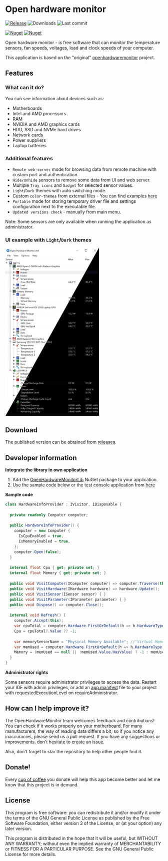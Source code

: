 # Open hardware monitor
[![Release](https://img.shields.io/github/v/release/HardwareMonitor/openhardwaremonitor)](https://github.com/HardwareMonitor/openhardwaremonitor/releases/latest)
![Downloads](https://img.shields.io/github/downloads/HardwareMonitor/openhardwaremonitor/total?color=ff4f42)
![Last commit](https://img.shields.io/github/last-commit/HardwareMonitor/openhardwaremonitor?color=00AD00)

[![Nuget](https://img.shields.io/nuget/v/OpenHardwareMonitorLib)](https://www.nuget.org/packages/OpenHardwareMonitorLib/)
[![Nuget](https://img.shields.io/nuget/dt/OpenHardwareMonitorLib?label=nuget-downloads)](https://www.nuget.org/packages/OpenHardwareMonitorLib/)

Open hardware monitor - is free software that can monitor the temperature sensors, fan speeds, voltages, load and clock speeds of your computer.

This application is based on the "original" [openhardwaremonitor](https://github.com/openhardwaremonitor/openhardwaremonitor) project.

## Features

### What can it do?

You can see information about devices such as:
 - Motherboards
 - Intel and AMD processors
 - RAM
 - NVIDIA and AMD graphics cards
 - HDD, SSD and NVMe hard drives
 - Network cards
 - Power suppliers
 - Laptop batteries

### Additional features

 - `Remote web-server` mode for browsing data from remote machine with custom port and authentication.
 - `Hide/Unhide` sensors to remove some data from UI and web server.
 - Multiple `Tray icons` and `Gadget` for selected sensor values.
 - `Light`/`Dark` themes with auto switching mode.
 - Custom `color-themes` from external files - You can find examples [here](https://github.com/HardwareMonitor/openhardwaremonitor/tree/master/OpenHardwareMonitor/Resources/themes)
 - `Portable` mode for storing temporary driver file and settings configuration next to the executable file.
 - `Updated versions check` - manually from main menu.

 Note: Some sensors are only available when running the application as administrator.

### UI example with `Light`/`Dark` themes

[<img src="https://github.com/HardwareMonitor/openhardwaremonitor/raw/master/themes.png" alt="Themes" width="300"/>](https://github.com/HardwareMonitor/openhardwaremonitor/raw/master/themes.png)

## Download

The published version can be obtained from [releases](https://github.com/HardwareMonitor/openhardwaremonitor/releases).


## Developer information
**Integrate the library in own application**
1. Add the [OpenHardwareMonitorLib](https://www.nuget.org/packages/OpenHardwareMonitorLib/) NuGet package to your application.
2. Use the sample code below or the test console application from [here](https://github.com/HardwareMonitor/openhardwaremonitor/tree/master/LibTest)


**Sample code**
```c#
class HardwareInfoProvider : IVisitor, IDisposable {

  private readonly Computer computer;

  public HardwareInfoProvider() {
    computer = new Computer {
      IsCpuEnabled = true,
      IsMemoryEnabled = true,
    };
    computer.Open(false);
  }

  internal float Cpu { get; private set; }
  internal float Memory { get; private set; }

  public void VisitComputer(IComputer computer) => computer.Traverse(this);
  public void VisitHardware(IHardware hardware) => hardware.Update();
  public void VisitSensor(ISensor sensor) { }
  public void VisitParameter(IParameter parameter) { }
  public void Dispose() => computer.Close();

  internal void Refresh() {
    computer.Accept(this);
    var cpuTotal = computer.Hardware.FirstOrDefault(h => h.HardwareType == HardwareType.Cpu)?.Sensors.FirstOrDefault(s => s.SensorType == SensorType.Load && s.Name == "CPU Total");
    Cpu = cpuTotal?.Value ?? -1;

    var memorySensorName = "Physical Memory Available"; //"Virtual Memory Available";
    var memUsed = computer.Hardware.FirstOrDefault(h => h.HardwareType == HardwareType.Memory)?.Sensors.FirstOrDefault(s => s.SensorType == SensorType.Data && s.Name == memorySensorName);
    Memory = (memUsed == null || !memUsed.Value.HasValue) ? -1 : memUsed.Value.Value * 1024; //GB -> MB
  }
}
```

**Administrator rights**

Some sensors require administrator privileges to access the data. Restart your IDE with admin privileges, or add an [app.manifest](https://learn.microsoft.com/en-us/windows/win32/sbscs/application-manifests) file to your project with requestedExecutionLevel on requireAdministrator.


## How can I help improve it?
The OpenHardwareMonitor team welcomes feedback and contributions!<br/>
You can check if it works properly on your motherboard. For many manufacturers, the way of reading data differs a bit, so if you notice any inaccuracies, please send us a pull request. If you have any suggestions or improvements, don't hesitate to create an issue.

Also, don't forget to star the repository to help other people find it.

<!-- [![Star History Chart](https://api.star-history.com/svg?repos=HardwareMonitor/openhardwaremonitor&type=Date)](https://star-history.com/#HardwareMonitor/openhardwaremonitor&Date) -->

<!-- [![Stargazers repo roster for @HardwareMonitor/openhardwaremonitor](https://reporoster.com/stars/HardwareMonitor/openhardwaremonitor)](https://github.com/HardwareMonitor/openhardwaremonitor/stargazers) -->

## Donate!
Every [cup of coffee](https://patreon.com/SergiyE) you donate will help this app become better and let me know that this project is in demand.

## License

This program is free software: you can redistribute it and/or modify it under the terms of the GNU General Public License as published by the Free Software Foundation, either version 3 of the License, or (at your option) any later version.

This program is distributed in the hope that it will be useful, but WITHOUT ANY WARRANTY; without even the implied warranty of MERCHANTABILITY or FITNESS FOR A PARTICULAR PURPOSE.  See the GNU General Public License for more details.

